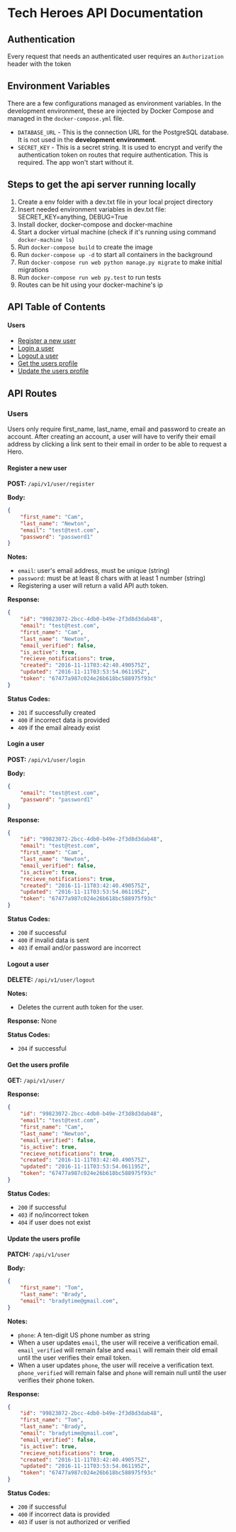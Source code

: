 # Tech Heroes API Documentation


## Authentication
Every request that needs an authenticated user requires an `Authorization` header with the token


## Environment Variables
There are a few configurations managed as environment variables. In the development environment, these are injected by Docker Compose and managed in the `docker-compose.yml` file.

* `DATABASE_URL` - This is the connection URL for the PostgreSQL database. It is not used in the **development environment**.
* `SECRET_KEY` - This is a secret string. It is used to encrypt and verify the authentication token on routes that require authentication. This is required. The app won't start without it.


## Steps to get the api server running locally
1. Create a env folder with a dev.txt file in your local project directory
2. Insert needed environment variables in dev.txt file: SECRET_KEY=anything, DEBUG=True
3. Install docker, docker-compose and docker-machine
4. Start a docker virtual machine (check if it's running using command `docker-machine ls`)
5. Run `docker-compose build` to create the image
6. Run `docker-compose up -d` to start all containers in the background
7. Run `docker-compose run web python manage.py migrate` to make initial migrations
8. Run `docker-compose run web py.test` to run tests
9. Routes can be hit using your docker-machine's ip


## API Table of Contents

#### Users
- [Register a new user](#register-a-new-user)
- [Login a user](#login-a-user)
- [Logout a user](#logout-a-user)
- [Get the users profile](#get-the-users-profile)
- [Update the users profile](#update-the-users-profile)


## API Routes


### Users
Users only require first_name, last_name, email and password to create an account. After creating an account, a user will have to verify their email address by clicking a link sent to their email in order to be able to request a Hero.

#### Register a new user

**POST:** `/api/v1/user/register`

**Body:**
```json
{
    "first_name": "Cam",
    "last_name": "Newton",
    "email": "test@test.com",
    "password": "password1"
}
```

**Notes:**
- `email`: user's email address, must be unique (string)
- `password`: must be at least 8 chars with at least 1 number (string)
- Registering a user will return a valid API auth token.

**Response:**
```json
{
    "id": "99823072-2bcc-4db0-b49e-2f3d8d3dab48",
    "email": "test@test.com",
    "first_name": "Cam",
    "last_name": "Newton",
    "email_verified": false,
    "is_active": true,
    "recieve_notifications": true,
    "created": "2016-11-11T03:42:40.490575Z",
    "updated": "2016-11-11T03:53:54.061195Z",
    "token": "67477a987c024e26b618bc588975f93c"
}
```

**Status Codes:**
- `201` if successfully created
- `400` if incorrect data is provided
- `409` if the email already exist


#### Login a user

**POST:** `/api/v1/user/login`

**Body:**
```json
{
    "email": "test@test.com",
    "password": "password1"
}
```

**Response:**
```json
{
    "id": "99823072-2bcc-4db0-b49e-2f3d8d3dab48",
    "email": "test@test.com",
    "first_name": "Cam",
    "last_name": "Newton",
    "email_verified": false,
    "is_active": true,
    "recieve_notifications": true,
    "created": "2016-11-11T03:42:40.490575Z",
    "updated": "2016-11-11T03:53:54.061195Z",
    "token": "67477a987c024e26b618bc588975f93c"
}
```

**Status Codes:**
- `200` if successful
- `400` if invalid data is sent
- `403` if email and/or password are incorrect


#### Logout a user

**DELETE:** `/api/v1/user/logout`

**Notes:**
- Deletes the current auth token for the user.

**Response:** None

**Status Codes:**
- `204` if successful


#### Get the users profile

**GET:** `/api/v1/user/`

**Response:**
```json
{
    "id": "99823072-2bcc-4db0-b49e-2f3d8d3dab48",
    "email": "test@test.com",
    "first_name": "Cam",
    "last_name": "Newton",
    "email_verified": false,
    "is_active": true,
    "recieve_notifications": true,
    "created": "2016-11-11T03:42:40.490575Z",
    "updated": "2016-11-11T03:53:54.061195Z",
    "token": "67477a987c024e26b618bc588975f93c"
}
```

**Status Codes:**
- `200` if successful
- `403` if no/incorrect token
- `404` if user does not exist


#### Update the users profile

**PATCH:** `/api/v1/user`

**Body:**
```json
{
    "first_name": "Tom",
    "last_name": "Brady",
    "email": "bradytime@gmail.com",
}
```

**Notes:**
- `phone`: A ten-digit US phone number as string
- When a user updates `email`, the user will receive a verification email. `email_verified` will remain false and `email` will remain their old email until the user verifies their email token.
- When a user updates `phone`, the user will receive a verification text. `phone_verified` will remain false and `phone` will remain null until the user verifies their phone token.

**Response:**
```json
{
    "id": "99823072-2bcc-4db0-b49e-2f3d8d3dab48",
    "first_name": "Tom",
    "last_name": "Brady",
    "email": "bradytime@gmail.com",
    "email_verified": false,
    "is_active": true,
    "recieve_notifications": true,
    "created": "2016-11-11T03:42:40.490575Z",
    "updated": "2016-11-11T03:53:54.061195Z",
    "token": "67477a987c024e26b618bc588975f93c"
}
```

**Status Codes:**
- `200` if successful
- `400` if incorrect data is provided
- `403` if user is not authorized or verified
